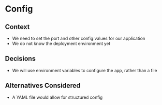 # Config

## Context

* We need to set the port and other config values for our application
* We do not know the deployment environment yet

## Decisions

* We will use environment variables to configure the app, rather than a file

## Alternatives Considered

* A YAML file would allow for structured config